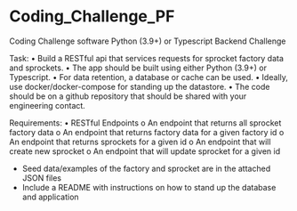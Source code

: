 # Coding_Challenge_PF
Coding Challenge software
Python (3.9+) or Typescript Backend Challenge

Task:
•	Build a RESTful api that services requests for sprocket factory data and sprockets.
•	The app should be built using either Python (3.9+) or Typescript.
•	For data retention, a database or cache can be used.
•	Ideally, use docker/docker-compose for standing up the datastore.
•	The code should be on a github repository that should be shared with your engineering contact.

Requirements:
•	RESTful Endpoints
o	An endpoint that returns all sprocket factory data
o	An endpoint that returns factory data for a given factory id
o	An endpoint that returns sprockets for a given id
o	An endpoint that will create new sprocket
o	An endpoint that will update sprocket for a given id
   -  Seed data/examples of the factory and sprocket are in the attached JSON files
   -  Include a README with instructions on how to stand up the database and application
